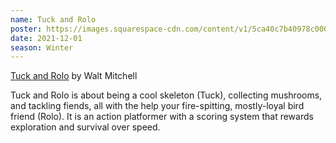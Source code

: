 ```yaml
---
name: Tuck and Rolo
poster: https://images.squarespace-cdn.com/content/v1/5ca40c7b40978c0001458f5d/5d6e2efb-8043-4a6b-a3c4-794d586619d4/IMG_5147.jpg?format=2500w
date: 2021-12-01
season: Winter
---
```

[Tuck and Rolo](https://walt.codes/tuck-and-rolo/) by Walt Mitchell

Tuck and Rolo is about being a cool skeleton (Tuck), collecting mushrooms, and tackling fiends, all with the help your fire-spitting, mostly-loyal bird friend (Rolo). It is an action platformer with a scoring system that rewards exploration and survival over speed.